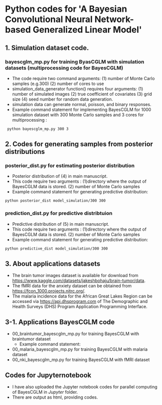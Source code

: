 # Python codes for 'A Bayesian Convolutional Neural Network-based Generalized Linear Model'

## 1. Simulation dataset code. 
### bayescglm_mp.py for training ByasCGLM with simulation datasets (multiprocessing code for BayesCGLM)
* The code require two command arguments: (1) number of Monte Carlo samples (e.g.300) (2) number of cores to use
* simulation_data_generator function() requires four arguments:  (1) number of simulated images (2) true coefficient of covariates (3) grid size (4) seed number for random data generation.
* simulation data can generate normal, poisson, and binary responses. 
* Example command statement for implementing BayesCGLM for 1000 simulation dataset with 300 Monte Carlo samples and 3 cores for multiprocessing :
```diff
 python bayescglm_mp.py 300 3 
```
## 2. Codes for generating samples from posterior distributions 
### posterior_dist.py for estimating posterior distribution 
* Posterior distribution of (4) in main manuscript.
* This code require two arguments : (1)directory where the output of BayesCGLM data is stored.  (2) number of Monte Carlo samples 
* Example command statement for generating predictive distribution:
```diff
python posterior_dist model_simulation/300 300
``` 
  
### prediction_dist.py for predictive distribtuion 
* Predictive distribution of (5) in main manuscript.
* This code require two arguments : (1)directory where the output of BayesCGLM data is stored.  (2) number of Monte Carlo samples 
* Example command statement for generating predictive distribution:
```diff
python predictive_dist model_simulation/300 300
```
## 3. About applications datasets 
* The brain tumor images dataset is available for download from https://www.kaggle.com/datasets/jakeshbohaju/brain-tumor/data.
* The fMRI data for the anxiety dataset can be obtained from https://fcon_1000.projects.nitrc.org/.
* The malaria incidence data for the African Great Lakes Region can be accessed via https://api.dhsprogram.com of The Demographic and Health Surveys (DHS) Program Application Programming Interface.

## 3-1. Applications BayesCGLM code
* 00_braintumor_bayescglm_mp.py for training BayesCGLM with braintumor dataset
  - Example command statement: 
* 00_malaria_bayescglm_mp.py for training BayesCGLM with malaria dataset
* 00_nki_bayescglm_mp.py for training BayesCGLM with fMRI dataset


## Codes for Jupyternotebook 
* I have also uploaded the Jupyter notebook codes for parallel computing of BayesCGLM in _Jupyter_ folder.
* There are output as html, providing codes.
